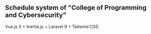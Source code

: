 ## Schedule system of "College of Programming and Cybersecurity"
Vue.js 3 + Inertia.js + Laravel 9 + Tailwind CSS
